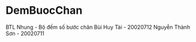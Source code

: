 # DemBuocChan
 BTL Nhung  - Bộ đếm số bước chân
Bùi Huy Tài - 20020712
Nguyễn Thành Sơn - 20020711
